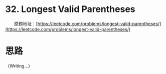 # 32. Longest Valid Parentheses
&emsp;&emsp;原题地址：[https://leetcode.com/problems/longest-valid-parentheses/](https://leetcode.com/problems/longest-valid-parentheses/)

# 思路
（Writing...）
